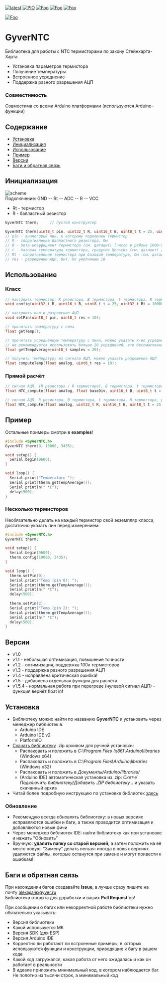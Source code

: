 [![latest](https://img.shields.io/github/v/release/GyverLibs/GyverNTC.svg?color=brightgreen)](https://github.com/GyverLibs/GyverNTC/releases/latest/download/GyverNTC.zip)
[![PIO](https://badges.registry.platformio.org/packages/gyverlibs/library/GyverNTC.svg)](https://registry.platformio.org/libraries/gyverlibs/GyverNTC)
[![Foo](https://img.shields.io/badge/Website-AlexGyver.ru-blue.svg?style=flat-square)](https://alexgyver.ru/)
[![Foo](https://img.shields.io/badge/%E2%82%BD%24%E2%82%AC%20%D0%9F%D0%BE%D0%B4%D0%B4%D0%B5%D1%80%D0%B6%D0%B0%D1%82%D1%8C-%D0%B0%D0%B2%D1%82%D0%BE%D1%80%D0%B0-orange.svg?style=flat-square)](https://alexgyver.ru/support_alex/)
[![Foo](https://img.shields.io/badge/README-ENGLISH-blueviolet.svg?style=flat-square)](https://github-com.translate.goog/GyverLibs/GyverNTC?_x_tr_sl=ru&_x_tr_tl=en)  

[![Foo](https://img.shields.io/badge/ПОДПИСАТЬСЯ-НА%20ОБНОВЛЕНИЯ-brightgreen.svg?style=social&logo=telegram&color=blue)](https://t.me/GyverLibs)

# GyverNTC
Библиотека для работы с NTC термисторами по закону Стейнхарта-Харта
- Установка параметров термистора
- Получение температуры
- Встроенное усреднение
- Поддержка разного разрешения АЦП

### Совместимость
Совместима со всеми Arduino платформами (используются Arduino-функции)

## Содержание
- [Установка](#install)
- [Инициализация](#init)
- [Использование](#usage)
- [Пример](#example)
- [Версии](#versions)
- [Баги и обратная связь](#feedback)

<a id="init"></a>
## Инициализация
![scheme](https://github.com/GyverLibs/GyverNTC/blob/main/docs/conn2.png)  
Подключение: GND -- Rt -- ADC -- R -- VCC
- Rt - термистор
- R - балластный резистор

```cpp
GyverNTC therm;     // пустой конструктор

GyverNTC therm(uint8_t pin, uint32_t R, uint16_t B, uint8_t t = 25, uint32_t Rt = 10000, uint8_t res = 10);
// pin - аналоговый пин, к которому подключен термистор
// R - сопротивление балластного резистора, Ом
// B - бета-коэффициент термистора (см. даташит) [число в районе 1000-5000]
// t - базовая температура термистора, градусов Цельсия (см. даташит) [обычно 25 градусов]
// Rt - сопротивление термистора при базовой температуре, Ом (см. даташит)
// res - разрешение АЦП, бит. По умолчанию 10
```

<a id="usage"></a>
## Использование
### Класс

```cpp
// настроить термистор: R резистора, B термистора, t термистора, R термистора
void config(uint32_t R, uint16_t B, uint8_t t = 25, uint32_t Rt = 10000);

// настроить пин и разрешение АЦП
void setPin(uint8_t pin, uint8_t res = 10);

// прочитать температуру с пина
float getTemp();

// прочитать усреднённую температуру с пина, можно указать к-во усреднений
// не рекомендуется использовать больше 20 усреднений, это бессмысленно. используйте внешний фильтр
float getTempAverage(uint8_t samples = 20);

// получить температуру из сигнала АЦП, можно указать разрешение АЦП
float computeTemp(float analog, uint8_t res = 10);
```

### Прямой расчёт

```cpp
// сигнал АЦП, (R резистора / R термистора), B термистора, t термистора, разрешение АЦП
float NTC_compute(float analog, float baseDiv, uint16_t B, uint8_t t = 25, uint8_t res = 10);

// сигнал АЦП, R резистора, B термистора, t термистора, R термистора, разрешение АЦП
float NTC_compute(float analog, uint32_t R, uint16_t B, uint8_t t = 25, uint32_t Rt = 10000, uint8_t res = 10);
```

<a id="example"></a>
## Пример
Остальные примеры смотри в **examples**!
```cpp
#include <GyverNTC.h>
GyverNTC therm(0, 10000, 3435);

void setup() {
  Serial.begin(9600);
}

void loop() {
  Serial.print("Temperature ");
  Serial.print(therm.getTempAverage());
  Serial.println(" *C");
  delay(500);
}
```

### Несколько термисторов
Необязательно делать на каждый термистор свой экземпляр класса, достаточно указать пин перед измерением:

```cpp
#include <GyverNTC.h>
GyverNTC therm;

void setup() {
  Serial.begin(9600);
  therm.config(10000, 3435);
}

void loop() {
  therm.setPin(0);
  Serial.print("Temp (pin 0): ");
  Serial.print(therm.getTempAverage());
  Serial.println(" *C");
  delay(500);
  
  therm.setPin(2);
  Serial.print("Temp (pin 2): ");
  Serial.print(therm.getTempAverage());
  Serial.println(" *C");
  delay(500);
}
```

<a id="versions"></a>
## Версии
- v1.0
- v1.1 - небольшая оптимизация, повышение точности
- v1.2 - оптимизация, поддержка 100к термисторов
- v1.3 - поддержка разного разрешения АЦП
- v1.4 - исправлена критическая ошибка!
- v1.5 - добавлена отдельная функция для расчёта
- v1.5.4 - нормальная работа при перегреве (нулевой сигнал АЦП) - функция вернёт float inf


<a id="install"></a>
## Установка
- Библиотеку можно найти по названию **GyverNTC** и установить через менеджер библиотек в:
    - Arduino IDE
    - Arduino IDE v2
    - PlatformIO
- [Скачать библиотеку](https://github.com/GyverLibs/GyverNTC/archive/refs/heads/main.zip) .zip архивом для ручной установки:
    - Распаковать и положить в *C:\Program Files (x86)\Arduino\libraries* (Windows x64)
    - Распаковать и положить в *C:\Program Files\Arduino\libraries* (Windows x32)
    - Распаковать и положить в *Документы/Arduino/libraries/*
    - (Arduino IDE) автоматическая установка из .zip: *Скетч/Подключить библиотеку/Добавить .ZIP библиотеку…* и указать скачанный архив
- Читай более подробную инструкцию по установке библиотек [здесь](https://alexgyver.ru/arduino-first/#%D0%A3%D1%81%D1%82%D0%B0%D0%BD%D0%BE%D0%B2%D0%BA%D0%B0_%D0%B1%D0%B8%D0%B1%D0%BB%D0%B8%D0%BE%D1%82%D0%B5%D0%BA)
### Обновление
- Рекомендую всегда обновлять библиотеку: в новых версиях исправляются ошибки и баги, а также проводится оптимизация и добавляются новые фичи
- Через менеджер библиотек IDE: найти библиотеку как при установке и нажать "Обновить"
- Вручную: **удалить папку со старой версией**, а затем положить на её место новую. "Замену" делать нельзя: иногда в новых версиях удаляются файлы, которые останутся при замене и могут привести к ошибкам!

<a id="feedback"></a>
## Баги и обратная связь
При нахождении багов создавайте **Issue**, а лучше сразу пишите на почту [alex@alexgyver.ru](mailto:alex@alexgyver.ru)  
Библиотека открыта для доработки и ваших **Pull Request**'ов!

При сообщении о багах или некорректной работе библиотеки нужно обязательно указывать:
- Версия библиотеки
- Какой используется МК
- Версия SDK (для ESP)
- Версия Arduino IDE
- Корректно ли работают ли встроенные примеры, в которых используются функции и конструкции, приводящие к багу в вашем коде
- Какой код загружался, какая работа от него ожидалась и как он работает в реальности
- В идеале приложить минимальный код, в котором наблюдается баг. Не полотно из тысячи строк, а минимальный код
